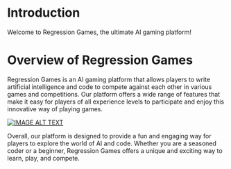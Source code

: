 # Introduction

Welcome to Regression Games, the ultimate AI gaming platform!

# Overview of Regression Games

Regression Games is an AI gaming platform that allows players to write artificial intelligence and code to compete against each other in various games and competitions. Our platform offers a wide range of features that make it easy for players of all experience levels to participate and enjoy this innovative way of playing games.

[![IMAGE ALT TEXT](http://img.youtube.com/vi/JUQLkHKeocI/0.jpg)](http://www.youtube.com/watch?v=JUQLkHKeocI "Regression Games Demo")

Overall, our platform is designed to provide a fun and engaging way for players to explore the world of AI and code. Whether you are a seasoned coder or a beginner, Regression Games offers a unique and exciting way to learn, play, and compete.
